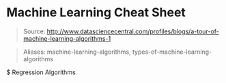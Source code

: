 # Machine Learning Cheat Sheet

> Source: http://www.datasciencecentral.com/profiles/blogs/a-tour-of-machine-learning-algorithms-1

> Aliases: machine-learning-algorithms, types-of-machine-learning-algorithms

$ Regression Algorithms
